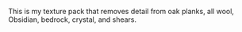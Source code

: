 This is my texture pack that removes detail from oak planks, all wool, Obsidian, bedrock, crystal, and shears.
